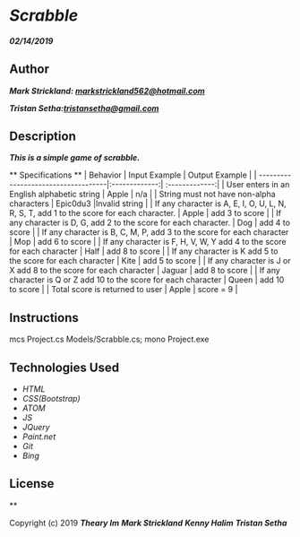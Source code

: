 # _Scrabble_

#### _02/14/2019_
## Author
 _**Mark Strickland: markstrickland562@hotmail.com**_

 _**Tristan Setha:tristansetha@gmail.com**_

## Description
**_This is a simple game of scrabble._**

** Specifications **
|   Behavior                          | Input Example | Output Example |
| ------------------------------------|:-------------:| :-------------:|
| User enters in an English alphabetic string  | Apple | n/a               |
| String must not have non-alpha characters | Epic0du3 |Invalid string |
| If any character is A, E, I, O, U, L, N, R, S, T, add 1 to the score for each character. | Apple | add 3 to score |
| If any character is D, G, add 2 to the score for each character. | Dog | add 4 to score |
| If any character is B, C, M, P, add 3 to the score for each character | Mop | add 6 to score |
| If any character is F, H, V, W, Y add 4 to the score for each character | Half | add 8 to score |
| If any character is K add 5 to the score for each character | Kite | add 5 to score |
| If any character is J or X add 8 to the score for each character | Jaguar | add 8 to score |
| If any character is Q or Z add 10 to the score for each character | Queen | add 10 to score |
| Total score is returned to user | Apple | score = 9 |


## Instructions
mcs Project.cs Models/Scrabble.cs; mono Project.exe

## Technologies Used
* _HTML_
* _CSS(Bootstrap)_
* _ATOM_
* _JS_
* _JQuery_
* _Paint.net_
* _Git_
* _Bing_

## License

**

Copyright (c) 2019 **_Theary Im_** **_Mark Strickland_** **_Kenny Halim_** **_Tristan Setha_**
